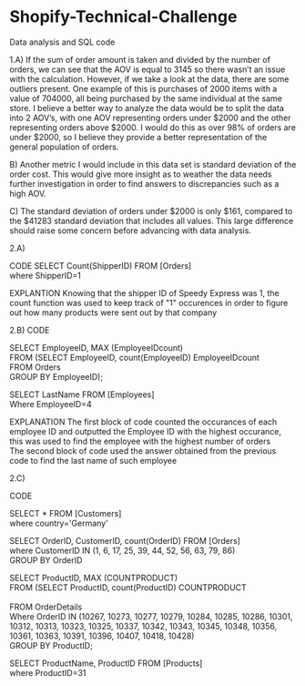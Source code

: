 # Shopify-Technical-Challenge
Data analysis and SQL code

1.A) If the sum of order amount is taken and divided by the number of orders, we can see that the AOV is equal to 3145 so there wasn’t an issue with the calculation. However, if we take a look at the data, there are some outliers present. One example of this is purchases of 2000 items with a value of 704000, all being purchased by the same individual at the same store. I believe a better way to analyze the data would be to split the data into 2 AOV’s, with one AOV representing orders under $2000 and the other representing orders above $2000. I would do this as over 98% of orders are under $2000, so I believe they provide a better representation of the general population of orders.

B) Another metric I would include in this data set is standard deviation of the order cost. This would give more insight as to weather the data needs further investigation in order to find answers to discrepancies such as a high AOV.

C) The standard deviation of orders under $2000 is only $161, compared to the $41283 standard deviation that includes all values. This large difference should raise some concern before advancing with data analysis.

2.A)

CODE
SELECT Count(ShipperID) FROM [Orders]                                                                                                    
where ShipperID=1

EXPLANTION
Knowing that the shipper ID of Speedy Express was 1, the count function was used to keep track of "1" occurences in order to figure out how many products were sent out by that company  

2.B)
CODE

SELECT EmployeeID, MAX (EmployeeIDcount) <br>
FROM (SELECT EmployeeID, count(EmployeeID) EmployeeIDcount <br>
FROM Orders <br>
GROUP BY EmployeeID); 

SELECT LastName FROM [Employees] <br>
Where EmployeeID=4

EXPLANATION
The first block of code counted the occurances of each employee ID and outputted the Employee ID with the highest occurance, this was used to find the employee with the highest number of orders <br>
The second block of code used the answer obtained from the previous code to find the last name of such employee

2.C)

CODE 

SELECT * FROM [Customers] <br>
where country='Germany'

SELECT OrderID, CustomerID, count(OrderID) FROM [Orders] <br>
where CustomerID IN (1, 6, 17, 25, 39, 44, 52, 56, 63, 79, 86) <br> 
GROUP BY OrderID

SELECT ProductID, MAX (COUNTPRODUCT) <br>
FROM (SELECT ProductID, count(ProductID) COUNTPRODUCT <br>  
FROM OrderDetails <br>
Where OrderID IN (10267, 10273, 10277, 10279, 10284, 10285, 10286, 10301, 10312, 10313, 10323, 10325, 10337, 10342, 10343, 10345, 10348, 10356, 10361, 10363, 10391, 10396, 10407, 10418, 10428) <br>
GROUP BY ProductID;

SELECT ProductName, ProductID FROM [Products] <br>
where ProductID=31
